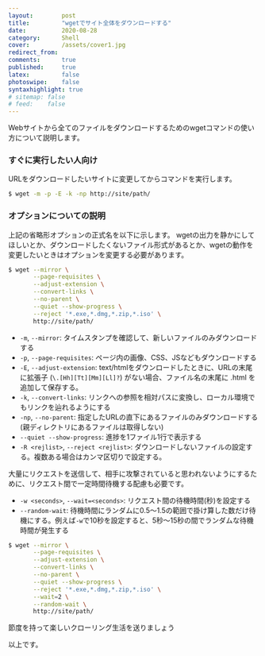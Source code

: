 ```yaml
---
layout:        post
title:         "wgetでサイト全体をダウンロードする"
date:          2020-08-28
category:      Shell
cover:         /assets/cover1.jpg
redirect_from:
comments:      true
published:     true
latex:         false
photoswipe:    false
syntaxhighlight: true
# sitemap: false
# feed:    false
---
```



Webサイトから全てのファイルをダウンロードするためのwgetコマンドの使い方について説明します。


### すぐに実行したい人向け

URLをダウンロードしたいサイトに変更してからコマンドを実行します。

```bash
$ wget -m -p -E -k -np http://site/path/
```

### オプションについての説明

上記の省略形オプションの正式名を以下に示します。
wgetの出力を静かにしてほしいとか、ダウンロードしたくないファイル形式があるとか、wgetの動作を変更したいときはオプションを変更する必要があります。

```bash
$ wget --mirror \
       --page-requisites \
       --adjust-extension \
       --convert-links \
       --no-parent \
       --quiet --show-progress \
       --reject '*.exe,*.dmg,*.zip,*.iso' \
       http://site/path/
```

- `-m`, `--mirror`: タイムスタンプを確認して、新しいファイルのみダウンロードする
- `-p`, `--page-requisites`: ページ内の画像、CSS、JSなどもダウンロードする
- `-E`, `--adjust-extension`: text/htmlをダウンロードしたときに、URLの末尾に拡張子 (`\.[Hh][Tt][Mm][Ll]?`) がない場合、ファイル名の末尾に .html を追加して保存する。
- `-k`, `--convert-links`: リンクへの参照を相対パスに変換し、ローカル環境でもリンクを辿れるようにする
- `-np`, `--no-parent`: 指定したURLの直下にあるファイルのみダウンロードする (親ディレクトリにあるファイルは取得しない)
- `--quiet --show-progress`: 進捗を1ファイル1行で表示する
- `-R <rejlist>`, `--reject <rejlist>`: ダウンロードしないファイルの設定する。複数ある場合はカンマ区切りで設定する。

大量にリクエストを送信して、相手に攻撃されていると思われないようにするために、リクエスト間で一定時間待機する配慮も必要です。

- `-w <seconds>`, `--wait=<seconds>`: リクエスト間の待機時間(秒)を設定する
- `--random-wait`: 待機時間にランダムに0.5～1.5の範囲で掛け算した数だけ待機にする。例えば`-w`で10秒を設定すると、5秒～15秒の間でランダムな待機時間が発生する

```bash
$ wget --mirror \
       --page-requisites \
       --adjust-extension \
       --convert-links \
       --no-parent \
       --quiet --show-progress \
       --reject '*.exe,*.dmg,*.zip,*.iso' \
       --wait=2 \
       --random-wait \
       http://site/path/
```

節度を持って楽しいクローリング生活を送りましょう

以上です。
